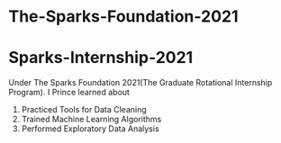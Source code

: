 # The-Sparks-Foundation-2021
# Sparks-Internship-2021 <br>
Under The Sparks Foundation 2021(The Graduate Rotational Internship Program). I Prince learned about<br>
<ol>
 <li> Practiced Tools for Data Cleaning</li>
  <li> Trained  Machine Learning Algorithms</li>
  <li>Performed Exploratory Data  Analysis</li>

</ol>
